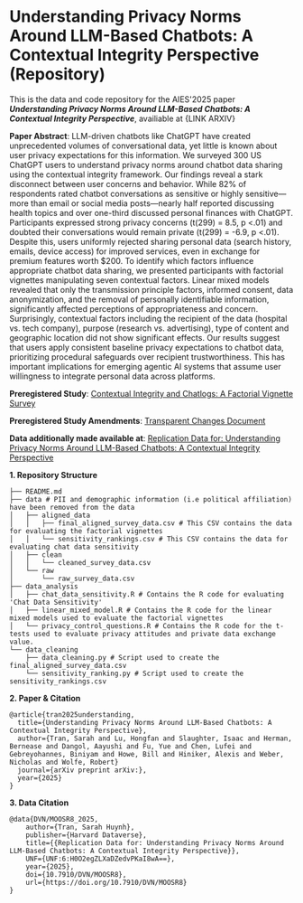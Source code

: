 # Understanding Privacy Norms Around LLM-Based Chatbots: A Contextual Integrity Perspective (Repository)

This is the data and code repository for the AIES'2025 paper ***Understanding Privacy Norms Around LLM-Based Chatbots: A Contextual Integrity Perspective***, availiable at {LINK ARXIV}

**Paper Abstract**: LLM-driven chatbots like ChatGPT have created unprecedented volumes of conversational data, yet little is known about user privacy expectations for this information. We surveyed 300 US ChatGPT users to understand privacy norms around chatbot data sharing using the contextual integrity framework. Our findings reveal a stark disconnect between user concerns and behavior. While 82\% of respondents rated chatbot conversations as sensitive or highly sensitive—more than email or social media posts—nearly half reported discussing health topics and over one-third discussed personal finances with ChatGPT. Participants expressed strong privacy concerns (t(299) = 8.5, p $<$.01) and doubted their conversations would remain private (t(299) = -6.9, p  $<$.01). Despite this, users uniformly rejected sharing personal data (search history, emails, device access) for improved services, even in exchange for premium features worth \$200. To identify which factors influence appropriate chatbot data sharing, we presented participants with factorial vignettes manipulating seven contextual factors. Linear mixed models revealed that only the transmission principle factors, informed consent, data anonymization, and the removal of personally identifiable information, significantly affected perceptions of appropriateness and concern. Surprisingly, contextual factors including the recipient of the data (hospital vs. tech company), purpose (research vs. advertising), type of content and geographic location did not show significant effects. Our results suggest that users apply consistent baseline privacy expectations to chatbot data, prioritizing procedural safeguards over recipient trustworthiness. This has important implications for emerging agentic AI systems that assume user willingness to integrate personal data across platforms.

**Preregistered Study**: [Contextual Integrity and Chatlogs: A Factorial Vignette Survey](https://osf.io/f43tb)
<p>
    
**Preregistered Study Amendments**: [Transparent Changes Document](https://osf.io/xs5cm)

**Data additionally made available at**: [Replication Data for: Understanding Privacy Norms Around LLM-Based Chatbots: A Contextual Integrity Perspective](https://doi.org/10.7910/DVN/MOOSR8)


**1. Repository Structure**
```
├── README.md
├── data # PII and demographic information (i.e political affiliation) have been removed from the data
│   ├── aligned_data 
│   │   ├── final_aligned_survey_data.csv # This CSV contains the data for evaluating the factorial vignettes
│   │   └── sensitivity_rankings.csv # This CSV contains the data for evaluating chat data sensitivity
│   ├── clean
│   │   └── cleaned_survey_data.csv 
│   └── raw
│       └── raw_survey_data.csv
├── data_analysis
│   ├── chat_data_sensitivity.R # Contains the R code for evaluating 'Chat Data Sensitivity'
│   ├── linear_mixed_model.R # Contains the R code for the linear mixed models used to evaluate the factorial vignettes
│   └── privacy_control_questions.R # Contains the R code for the t-tests used to evaluate privacy attitudes and private data exchange value.
└── data_cleaning
    ├── data_cleaning.py # Script used to create the final_aligned_survey_data.csv
    └── sensitivity_ranking.py # Script used to create the sensitivity_rankings.csv

```

**2. Paper & Citation**
```
@article{tran2025understanding,
  title={Understanding Privacy Norms Around LLM-Based Chatbots: A Contextual Integrity Perspective},
  author={Tran, Sarah and Lu, Hongfan and Slaughter, Isaac and Herman, Bernease and Dangol, Aayushi and Fu, Yue and Chen, Lufei and Gebreyohannes, Biniyam and Howe, Bill and Hiniker, Alexis and Weber, Nicholas and Wolfe, Robert}
  journal={arXiv preprint arXiv:},
  year={2025}
}
```
**3. Data Citation**
```
@data{DVN/MOOSR8_2025,
    author={Tran, Sarah Huynh},
    publisher={Harvard Dataverse},
    title={{Replication Data for: Understanding Privacy Norms Around LLM-Based Chatbots: A Contextual Integrity Perspective}},
    UNF={UNF:6:H0O2egZLXaDZedvPKaI8wA==},
    year={2025},
    doi={10.7910/DVN/MOOSR8},
    url={https://doi.org/10.7910/DVN/MOOSR8}
}
```
